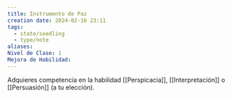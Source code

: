 ```yaml
---
title: Instrumento de Paz
creation date: 2024-02-16 23:11
tags:
  - state/seedling
  - type/note
aliases: 
Nivel de Clase: 1
Mejora de Habilidad:
---
```

Adquieres competencia en la habilidad [[Perspicacia]], [[Interpretación]] o [[Persuasión]] (a tu elección).

